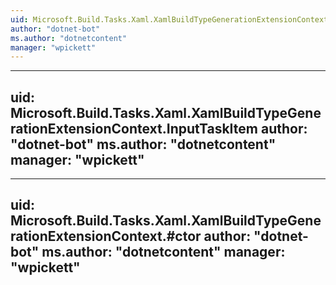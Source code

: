 ```yaml
---
uid: Microsoft.Build.Tasks.Xaml.XamlBuildTypeGenerationExtensionContext
author: "dotnet-bot"
ms.author: "dotnetcontent"
manager: "wpickett"
---
```


---
uid: Microsoft.Build.Tasks.Xaml.XamlBuildTypeGenerationExtensionContext.InputTaskItem
author: "dotnet-bot"
ms.author: "dotnetcontent"
manager: "wpickett"
---

---
uid: Microsoft.Build.Tasks.Xaml.XamlBuildTypeGenerationExtensionContext.#ctor
author: "dotnet-bot"
ms.author: "dotnetcontent"
manager: "wpickett"
---
